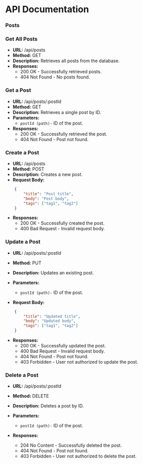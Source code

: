 # API Documentation

### Posts

### Get All Posts

- **URL:** /api/posts
- **Method:** GET
- **Description:** Retrieves all posts from the database.
- **Responses:**
    - 200 OK - Successfully retrieved posts.
    - 404 Not Found - No posts found.

### Get a Post

- **URL:** /api/posts/:postId
- **Method:** GET
- **Description:** Retrieves a single post by ID.
- **Parameters:**
    - `postId (path)-` ID of the post.
- **Responses:**
    - 200 OK - Successfully retrieved the post.
    - 404 Not Found - Post not found.

### Create a Post

- **URL:** /api/posts
- **Method:** POST
- **Description:** Creates a new post.
- **Request Body:**
```json
    {
        "title": "Post title",
        "body": "Post body",
        "tags": ["tag1", "tag2"]
    }
```

- **Responses:**
    - 200 OK - Successfully created the post.
    - 400 Bad Request - Invalid request body.

### Update a Post

- **URL:** /api/posts/:postId
- **Method:** PUT
- **Description:** Updates an existing post.
- **Parameters:**
    - `postId (path)-` ID of the post.

- **Request Body:**
```json
    {
        "title": "Updated title",
        "body": "Updated body",
        "tags": ["tag1", "tag2"]
    }
```

- **Responses:**
    - 200 OK - Successfully updated the post.
    - 400 Bad Request - Invalid request body.
    - 404 Not Found - Post not found.
    - 403 Forbidden - User not authorized to update the post.

### Delete a Post

- **URL:** /api/posts/:postId
- **Method:** DELETE
- **Description:** Deletes a post by ID.
- **Parameters:**
    - `postId (path)-` ID of the post.

- **Responses:**
    - 204 No Content - Successfully deleted the post.
    - 404 Not Found - Post not found.
    - 403 Forbidden - User not authorized to delete the post.
